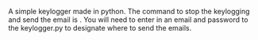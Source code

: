A simple keylogger made in python. The command to stop the keylogging and send the email is <ctrl><alt><h>.
You will need to enter in an email and password to the keylogger.py to designate where to send the emails. 
